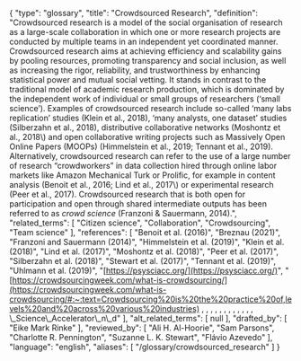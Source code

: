 {
    "type": "glossary",
    "title": "Crowdsourced Research",
    "definition": "Crowdsourced research is a model of the social organisation of research as a large-scale collaboration in which one or more research projects are conducted by multiple teams in an independent yet coordinated manner. Crowdsourced research aims at achieving efficiency and scalability gains by pooling resources, promoting transparency and social inclusion, as well as increasing the rigor, reliability, and trustworthiness by enhancing statistical power and mutual social vetting. It stands in contrast to the traditional model of academic research production, which is dominated by the independent work of individual or small groups of researchers (‘small science’). Examples of crowdsourced research include so-called ‘many labs replication’ studies (Klein et al., 2018), ‘many analysts, one dataset’ studies (Silberzahn et al., 2018), distributive collaborative networks (Moshontz et al., 2018\\) and open collaborative writing projects such as Massively Open Online Papers (MOOPs) (Himmelstein et al., 2019; Tennant et al., 2019). Alternatively, crowdsourced research can refer to the use of a large number of research “crowdworkers” in data collection hired through online labor markets like Amazon Mechanical Turk or Prolific, for example in content analysis (Benoit et al., 2016; Lind et al., 2017\\) or experimental research (Peer et al., 2017). Crowdsourced research that is both open for participation and open through shared intermediate outputs has been referred to as *crowd science* (Franzoni & Sauermann, 2014).",
    "related_terms": [
        "Citizen science",
        "Collaboration",
        "Crowdsourcing",
        "Team science"
    ],
    "references": [
        "Benoit et al. (2016)",
        "Breznau (2021)",
        "Franzoni and Sauermann (2014)",
        "Himmelstein et al. (2019)",
        "Klein et al. (2018)",
        "Lind et al. (2017)",
        "Moshontz et al. (2018)",
        "Peer et al. (2017)",
        "Silberzahn et al. (2018)",
        "Stewart et al. (2017)",
        "Tennant et al. (2019)",
        "Uhlmann et al. (2019)",
        "[https://psysciacc.org/](https://psysciacc.org/)",
        "[https://crowdsourcingweek.com/what-is-crowdsourcing/](https://crowdsourcingweek.com/what-is-crowdsourcing/#:~:text=Crowdsourcing%20is%20the%20practice%20of,levels%20and%20across%20various%20industries) , , , , , , , , , , , , \\_Science\\_Accelerator\\_n\\_d"
    ],
    "alt_related_terms": [
        null
    ],
    "drafted_by": [
        "Eike Mark Rinke"
    ],
    "reviewed_by": [
        "Ali H. Al-Hoorie",
        "Sam Parsons",
        "Charlotte R. Pennington",
        "Suzanne L. K. Stewart",
        "Flávio Azevedo"
    ],
    "language": "english",
    "aliases": [
        "/glossary/crowdsourced_research"
    ]
}